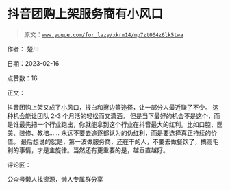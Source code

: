 # 抖音团购上架服务商有小风口

> 原文：[`www.yuque.com/for_lazy/xkrm14/mp7zt064z6lk5twa`](https://www.yuque.com/for_lazy/xkrm14/mp7zt064z6lk5twa)

作者： 楚川

日期：2023-02-16

点赞数：16

正文：

抖音团购上架又成了小风口，报白和擦边等途径，让一部分人最近赚了不少。 这种机会能让团队 2-3 个月活的轻松而又潇洒。 但是当下最好的机会不是这个，而是谁最先把一个行业跑出，你就能拿到这个行业在抖音最大的红利。比如口腔、医美、装修、教培…… 永远不要去追逐都认为的伪红利，而是要选择真正持续的价值。 最后想说的就是，第一波做服务商，还在干的人，不要去做餐饮了，搞高毛利的事情，才是主旋律。当然还有更重要的是，越垂直越好。

评论区：

公众号懒人找资源，懒人专属群分享

